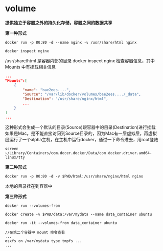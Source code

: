 # volume

**提供独立于容器之外的持久化存储，容器之间的数据共享**

**第一种形式**
```shell
docker run -p 80:80 -d --name nginx -v /usr/share/html nginx

docker inspect nginx
```
/usr/share/html 是容器内部的目录
docker inspect nginx 检查容器信息，其中 Mounts 中有挂载相关信息
```json
...
"Mounts":[
    {
        "name": "bae2ees....",
        "Source": "/var/lib/docker/volumes/bae2ees..../_data",
        "Destination": "/usr/share/nginx/html",
        ...
    }
]
...
```
这种形式会生成一个默认的目录(Source)跟容器中的目录(Destination)进行挂载
如果是Mac，是不能直接访问到Source目录的，因为Mac有一层虚拟层，再虚拟层运行了一个alpha主机，在主机中运行docker，通过一下命令进去，用root登陆
```shell
screen ~/Library/Containers/com.docer.docker/Data/com.docker.driver.amd64-linux/tty
```

**第二种形式**
```shell
docker run -p 80:80 -d -v $PWD/html:/usr/share/nginx/html nginx
```
本地的目录挂在到容器中

**第三种形式**
```shell
docker run --volumes-from
```

```shell
docker create -v $PWD/data:/var/mydata --name data_container ubuntu

docker run -it --volumes-from data_container ubuntu

//在第二个容器中 mount 命令查看
...
osxfs on /var/mydata type tmpfs ...
...
```